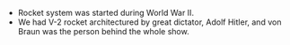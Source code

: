 - Rocket system was started during World War II.
- We had V-2 rocket architectured by great dictator, Adolf Hitler, and von Braun was the person behind the whole show.
